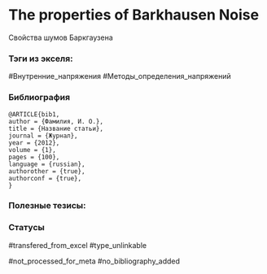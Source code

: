 # The properties of Barkhausen Noise

Свойства шумов Баркгаузена

### Тэги из экселя:
#Внутренние_напряжения 
#Методы_определения_напряжений 

### Библиография
```
@ARTICLE{bib1,
author = {Фамилия, И. О.},
title = {Название статьи},
journal = {Журнал},
year = {2012},
volume = {1},
pages = {100},
language = {russian},
authorother = {true},
authorconf = {true},
}
```

### Полезные тезисы:

### Статусы
#transfered_from_excel 
#type_unlinkable 

#not_processed_for_meta
#no_bibliography_added